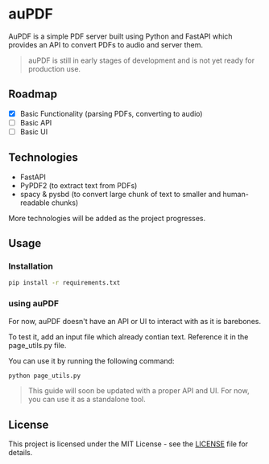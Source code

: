 # auPDF

AuPDF is a simple PDF server built using Python and FastAPI which provides an API to convert PDFs to audio and server them.

> auPDF is still in early stages of development and is not yet ready for production use.

## Roadmap

- [x] Basic Functionality (parsing PDFs, converting to audio)
- [ ] Basic API
- [ ] Basic UI

## Technologies

- FastAPI
- PyPDF2 (to extract text from PDFs)
- spacy & pysbd (to convert large chunk of text to smaller and human-readable chunks)

More technologies will be added as the project progresses.

## Usage

### Installation

```bash
pip install -r requirements.txt
```

### using auPDF

For now, auPDF doesn't have an API or UI to interact with as it is barebones.

To test it, add an input file which already contian text. Reference it in the page_utils.py file.

You can use it by running the following command:

```bash
python page_utils.py
```

> This guide will soon be updated with a proper API and UI.
> For now, you can use it as a standalone tool.

## License

This project is licensed under the MIT License - see the [LICENSE](LICENSE) file for details.

